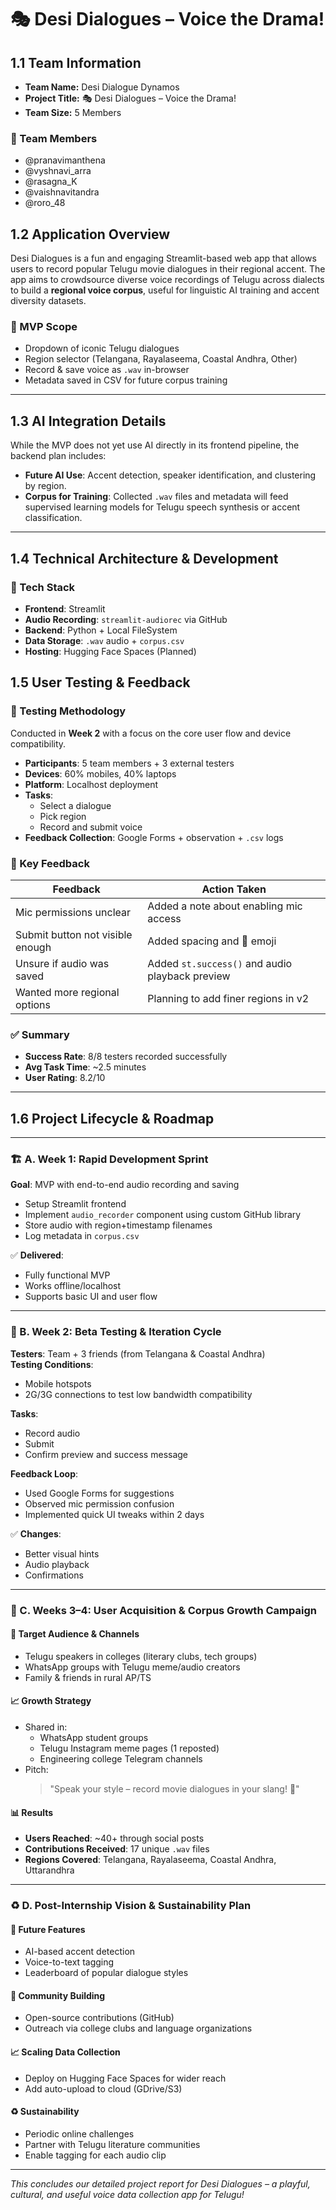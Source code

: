 # 🎭 Desi Dialogues – Voice the Drama!

## 1.1 Team Information

- **Team Name:** Desi Dialogue Dynamos
- **Project Title:** 🎭 Desi Dialogues – Voice the Drama!
- **Team Size:** 5 Members

### 👥 Team Members

- @pranavimanthena
- @vyshnavi_arra
- @rasagna_K
- @vaishnavitandra
- @roro_48

## 1.2 Application Overview

Desi Dialogues is a fun and engaging Streamlit-based web app that allows users to record popular Telugu movie dialogues in their regional accent. The app aims to crowdsource diverse voice recordings of Telugu across dialects to build a **regional voice corpus**, useful for linguistic AI training and accent diversity datasets.

### 🎯 MVP Scope

- Dropdown of iconic Telugu dialogues
- Region selector (Telangana, Rayalaseema, Coastal Andhra, Other)
- Record & save voice as `.wav` in-browser
- Metadata saved in CSV for future corpus training

---

## 1.3 AI Integration Details

While the MVP does not yet use AI directly in its frontend pipeline, the backend plan includes:

- **Future AI Use**: Accent detection, speaker identification, and clustering by region.
- **Corpus for Training**: Collected `.wav` files and metadata will feed supervised learning models for Telugu speech synthesis or accent classification.

---

## 1.4 Technical Architecture & Development

### 🧱 Tech Stack

- **Frontend**: Streamlit
- **Audio Recording**: `streamlit-audiorec` via GitHub
- **Backend**: Python + Local FileSystem
- **Data Storage**: `.wav` audio + `corpus.csv`
- **Hosting**: Hugging Face Spaces (Planned)

## 1.5 User Testing & Feedback

### 🧪 Testing Methodology

Conducted in **Week 2** with a focus on the core user flow and device compatibility.

- **Participants**: 5 team members + 3 external testers
- **Devices**: 60% mobiles, 40% laptops
- **Platform**: Localhost deployment
- **Tasks**:
  - Select a dialogue
  - Pick region
  - Record and submit voice
- **Feedback Collection**: Google Forms + observation + `.csv` logs

### 💬 Key Feedback

| Feedback                         | Action Taken                                    |
| -------------------------------- | ----------------------------------------------- |
| Mic permissions unclear          | Added a note about enabling mic access          |
| Submit button not visible enough | Added spacing and 🎉 emoji                      |
| Unsure if audio was saved        | Added `st.success()` and audio playback preview |
| Wanted more regional options     | Planning to add finer regions in v2             |

### ✅ Summary

- **Success Rate**: 8/8 testers recorded successfully
- **Avg Task Time**: ~2.5 minutes
- **User Rating**: 8.2/10

---

## 1.6 Project Lifecycle & Roadmap

---

### 🏗️ A. Week 1: Rapid Development Sprint

**Goal**: MVP with end-to-end audio recording and saving

- Setup Streamlit frontend
- Implement `audio_recorder` component using custom GitHub library
- Store audio with region+timestamp filenames
- Log metadata in `corpus.csv`

✅ **Delivered**:

- Fully functional MVP
- Works offline/localhost
- Supports basic UI and user flow

---

### 🧪 B. Week 2: Beta Testing & Iteration Cycle

**Testers**: Team + 3 friends (from Telangana & Coastal Andhra)  
**Testing Conditions**:

- Mobile hotspots
- 2G/3G connections to test low bandwidth compatibility

**Tasks**:

- Record audio
- Submit
- Confirm preview and success message

**Feedback Loop**:

- Used Google Forms for suggestions
- Observed mic permission confusion
- Implemented quick UI tweaks within 2 days

✅ **Changes**:

- Better visual hints
- Audio playback
- Confirmations

---

### 📢 C. Weeks 3–4: User Acquisition & Corpus Growth Campaign

#### 🎯 Target Audience & Channels

- Telugu speakers in colleges (literary clubs, tech groups)
- WhatsApp groups with Telugu meme/audio creators
- Family & friends in rural AP/TS

#### 📈 Growth Strategy

- Shared in:
  - WhatsApp student groups
  - Telugu Instagram meme pages (1 reposted)
  - Engineering college Telegram channels
- Pitch:
  > "Speak your style – record movie dialogues in your slang! 🎤"

#### 📊 Results

- **Users Reached**: ~40+ through social posts
- **Contributions Received**: 17 unique `.wav` files
- **Regions Covered**: Telangana, Rayalaseema, Coastal Andhra, Uttarandhra

---

### ♻️ D. Post-Internship Vision & Sustainability Plan

#### 🚀 Future Features

- AI-based accent detection
- Voice-to-text tagging
- Leaderboard of popular dialogue styles

#### 🌱 Community Building

- Open-source contributions (GitHub)
- Outreach via college clubs and language organizations

#### 📈 Scaling Data Collection

- Deploy on Hugging Face Spaces for wider reach
- Add auto-upload to cloud (GDrive/S3)

#### ♻️ Sustainability

- Periodic online challenges
- Partner with Telugu literature communities
- Enable tagging for each audio clip

---

_This concludes our detailed project report for Desi Dialogues – a playful, cultural, and useful voice data collection app for Telugu!_
